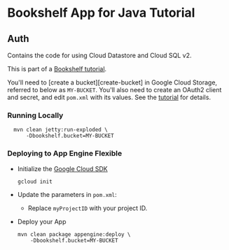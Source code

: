 # Bookshelf App for Java Tutorial
## Auth

Contains the code for using Cloud Datastore and Cloud SQL v2.

This is part of a [Bookshelf tutorial][tutorial].

You'll need to [create a bucket][create-bucket] in Google Cloud Storage,
referred to below as `MY-BUCKET`. You'll also need to create an OAuth2 client
and secret, and edit `pom.xml` with its values. See the [tutorial][tutorial] for
details.

[tutorial]: https://cloud.google.com/java/getting-started/tutorial-app

### Running Locally

      mvn clean jetty:run-exploded \
          -Dbookshelf.bucket=MY-BUCKET


### Deploying to App Engine Flexible

* Initialize the [Google Cloud SDK]()

      gcloud init

* Update the parameters in `pom.xml`:
  * Replace `myProjectID` with your project ID.

* Deploy your App

      mvn clean package appengine:deploy \
          -Dbookshelf.bucket=MY-BUCKET


